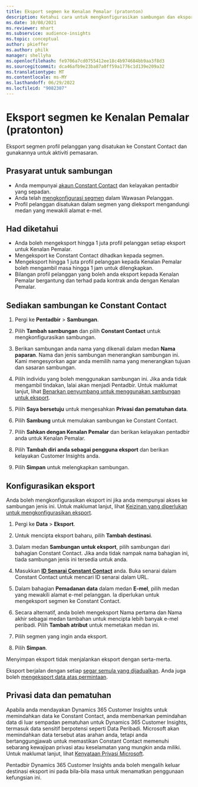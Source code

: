 ```yaml
---
title: Eksport segmen ke Kenalan Pemalar (pratonton)
description: Ketahui cara untuk mengkonfigurasikan sambungan dan eksport ke Constant Contact.
ms.date: 10/08/2021
ms.reviewer: mhart
ms.subservice: audience-insights
ms.topic: conceptual
author: pkieffer
ms.author: philk
manager: shellyha
ms.openlocfilehash: fe9706a7cd0755412ee18c4b974684bb9aa3f8d3
ms.sourcegitcommit: dca46afb9e23ba87a0ff59a1776c1d139e209a32
ms.translationtype: MT
ms.contentlocale: ms-MY
ms.lasthandoff: 06/29/2022
ms.locfileid: "9082307"
---
```

# <a name="export-segments-to-constant-contact-preview"></a>Eksport segmen ke Kenalan Pemalar (pratonton)

Eksport segmen profil pelanggan yang disatukan ke Constant Contact dan gunakannya untuk aktiviti pemasaran. 

## <a name="prerequisites-for-a-connection"></a>Prasyarat untuk sambungan

-   Anda mempunyai [akaun Constant Contact](https://www.constantcontact.com/account-home) dan kelayakan pentadbir yang sepadan.
-   Anda telah [mengkonfigurasi segmen](segments.md) dalam Wawasan Pelanggan.
-   Profil pelanggan disatukan dalam segmen yang dieksport mengandungi medan yang mewakili alamat e-mel.

## <a name="known-limitations"></a>Had diketahui

- Anda boleh mengeksport hingga 1 juta profil pelanggan setiap eksport untuk Kenalan Pemalar.
- Mengeksport ke Constant Contact dihadkan kepada segmen.
- Mengeksport hingga 1 juta profil pelanggan kepada Kenalan Pemalar boleh mengambil masa hingga 1 jam untuk dilengkapkan. 
- Bilangan profil pelanggan yang boleh anda eksport kepada Kenalan Pemalar bergantung dan terhad pada kontrak anda dengan Kenalan Pemalar.

## <a name="set-up-connection-to-constant-contact"></a>Sediakan sambungan ke Constant Contact

1. Pergi ke **Pentadbir** > **Sambungan**.

1. Pilih **Tambah sambungan** dan pilih **Constant Contact** untuk mengkonfigurasikan sambungan.

1. Berikan sambungan anda nama yang dikenali dalam medan **Nama paparan**. Nama dan jenis sambungan menerangkan sambungan ini. Kami mengesyorkan agar anda memilih nama yang menerangkan tujuan dan sasaran sambungan.

1. Pilih individu yang boleh menggunakan sambungan ini. Jika anda tidak mengambil tindakan, lalai akan menjadi Pentadbir. Untuk maklumat lanjut, lihat [Benarkan penyumbang untuk menggunakan sambungan untuk eksport](connections.md#allow-contributors-to-use-a-connection-for-exports).

1. Pilih **Saya bersetuju** untuk mengesahkan **Privasi dan pematuhan data**.

1. Pilih **Sambung** untuk memulakan sambungan ke Constant Contact.

1. Pilih **Sahkan dengan Kenalan Pemalar** dan berikan kelayakan pentadbir anda untuk Kenalan Pemalar. 

1. Pilih **Tambah diri anda sebagai pengguna eksport** dan berikan kelayakan Customer Insights anda.

1. Pilih **Simpan** untuk melengkapkan sambungan.

## <a name="configure-an-export"></a>Konfigurasikan eksport

Anda boleh mengkonfigurasikan eksport ini jika anda mempunyai akses ke sambungan jenis ini. Untuk maklumat lanjut, lihat [Keizinan yang diperlukan untuk mengkonfigurasikan eksport](export-destinations.md#set-up-a-new-export).

1. Pergi ke **Data** > **Eksport**.

1. Untuk mencipta eksport baharu, pilih **Tambah destinasi**.

1. Dalam medan **Sambungan untuk eksport**, pilih sambungan dari bahagian Constant Contact. Jika anda tidak nampak nama bahagian ini, tiada sambungan jenis ini tersedia untuk anda.

1. Masukkan [**ID Senarai Constant Contact**](https://app.constantcontact.com/pages/contacts/ui#lists) anda. Buka senarai dalam Constant Contact untuk mencari ID senarai dalam URL.

1. Dalam bahagian **Pemadanan data** dalam medan **E-mel**, pilih medan yang mewakili alamat e-mel pelanggan. Ia diperlukan untuk mengeksport segmen ke Constant Contact.

1. Secara alternatif, anda boleh mengeksport Nama pertama dan Nama akhir sebagai medan tambahan untuk mencipta lebih banyak e-mel peribadi. Pilih **Tambah atribut** untuk memetakan medan ini.

1. Pilih segmen yang ingin anda eksport.

1. Pilih **Simpan**.

Menyimpan eksport tidak menjalankan eksport dengan serta-merta.

Eksport berjalan dengan setiap [segar semula yang dijadualkan](system.md#schedule-tab). Anda juga boleh [mengeksport data atas permintaan](export-destinations.md#run-exports-on-demand). 


## <a name="data-privacy-and-compliance"></a>Privasi data dan pematuhan

Apabila anda mendayakan Dynamics 365 Customer Insights untuk memindahkan data ke Constant Contact, anda membenarkan pemindahan data di luar sempadan pematuhan untuk Dynamics 365 Customer Insights, termasuk data sensitif berpotensi seperti Data Peribadi. Microsoft akan memindahkan data tersebut atas arahan anda, tetapi anda bertanggungjawab untuk memastikan Constant Contact memenuhi sebarang kewajipan privasi atau keselamatan yang mungkin anda miliki. Untuk maklumat lanjut, lihat [Kenyataan Privasi Microsoft](https://go.microsoft.com/fwlink/?linkid=396732).

Pentadbir Dynamics 365 Customer Insights anda boleh mengalih keluar destinasi eksport ini pada bila-bila masa untuk menamatkan penggunaan kefungsian ini.
